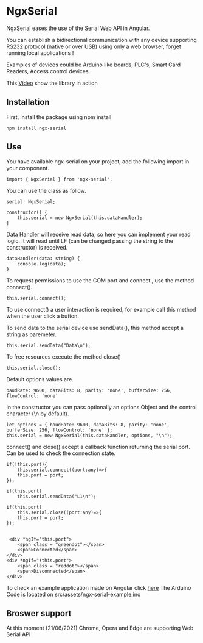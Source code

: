 # NgxSerial

NgxSerial eases the use of the Serial Web API in Angular.

You can establish a bidirectional communication with any device supporting RS232 protocol (native or over USB) using only a web browser, forget running local applications !

Examples of devices could be Arduino like boards, PLC's, Smart Card Readers, Access control devices.

This [Video](https://www.youtube.com/watch?v=Hsl_imkJa7o) show the library in action 

## Installation

First, install the package using npm install

    npm install ngx-serial

## Use

You have available ngx-serial on your project, add the following import in your component.

    import { NgxSerial } from 'ngx-serial';

You can use the class as follow.

    serial: NgxSerial;

    constructor() {
        this.serial = new NgxSerial(this.dataHandler);
    }

Data Handler will receive read data, so here you can implement your read logic. It will read until LF (can be changed passing the string to the constructor) is received.

    dataHandler(data: string) {
        console.log(data);
    }

To request permissions to use the COM port and connect , use the method connect(). 

    this.serial.connect(); 

To use connect() a user interaction is required, for example call this method when the user click a button.

To send data to the serial device use sendData(), this method accept a string as paremeter.

    this.serial.sendData("Data\n");

To free resources execute the method close()

    this.serial.close();

Default options values are.

    baudRate: 9600, dataBits: 8, parity: 'none', bufferSize: 256, flowControl: 'none'

In the constructor you can pass optionally an options Object and the control character (\n by default).

    let options = { baudRate: 9600, dataBits: 8, parity: 'none', bufferSize: 256, flowControl: 'none' };
    this.serial = new NgxSerial(this.dataHandler, options, "\n");

connect() and close() accept a callback function returning the serial port. Can be used to check the connection state.

    if(!this.port){
        this.serial.connect((port:any)=>{
        this.port = port;
    });

    if(this.port)
        this.serial.sendData("L1\n");

    if(this.port)
        this.serial.close((port:any)=>{
        this.port = port;
    });


     <div *ngIf="this.port">
        <span class = "greendot"></span>
        <span>Connected</span>
    </div>
    <div *ngIf="!this.port">
        <span class = "reddot"></span>
        <span>Disconnected</span>
    </div>


 To check an example application made on Angular click [here](https://github.com/archocron/ngx-serial-example) 
 The Arduino Code is located on src/assets/ngx-serial-example.ino

## Broswer support
At this moment (21/06/2021) Chrome, Opera and Edge are supporting Web Serial API

